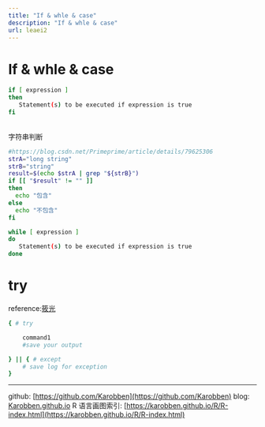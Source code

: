 ```yaml
---
title: "If & whle & case"
description: "If & whle & case"
url: leaei2
---
```


# If & whle & case



```bash
if [ expression ]
then
   Statement(s) to be executed if expression is true
fi
```

<br />字符串判断
```bash
#https://blog.csdn.net/Primeprime/article/details/79625306
strA="long string"
strB="string"
result=$(echo $strA | grep "${strB}")
if [[ "$result" != "" ]]
then
  echo "包含"
else
  echo "不包含"
fi
```
```bash
while [ expression ]
do
   Statement(s) to be executed if expression is true
done
```

# try

reference:[筱光](https://blog.csdn.net/womeng2009/article/details/80814284)
```bash
{ # try

    command1
    #save your output

} || { # except
    # save log for exception
}
```

---
github: [https://github.com/Karobben](https://github.com/Karobben)
blog: [Karobben.github.io](http://Karobben.github.io)
R 语言画图索引: [https://karobben.github.io/R/R-index.html](https://karobben.github.io/R/R-index.html)

